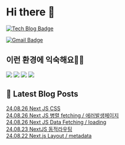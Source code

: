 # Hi there 👋

[![Tech Blog Badge](http://img.shields.io/badge/tistory-black?style=flat-square&logo=Tistory&link=https://codingpracticenote.tistory.com/)](https://codingpracticenote.tistory.com/)
	
[![Gmail Badge](https://img.shields.io/badge/Gmail-d14836?style=flat-square&logo=Gmail&logoColor=white&link=mailto:tkdrnr1215@gmail.com)](mailto:tkdrnr1215@gmail.com)

## 이런 환경에 익숙해요✍🏼

<img src="https://img.shields.io/badge/CSS3-1572B6?style=flat-square&logo=CSS3&logoColor=white"/> </t>
<img src="https://img.shields.io/badge/HTML5-E34F26?style=flat-square&logo=HTML5&logoColor=white"/> 
<img src="https://img.shields.io/badge/JavaScript-F7DF1E?style=flat-square&logo=JavaScript&logoColor=white"/>
<img src="https://img.shields.io/badge/TypeScript-3178C6?style=flat-square&logo=TypeScript&logoColor=white"/>

## 📕 Latest Blog Posts

<a href=https://codingpracticenote.tistory.com/313>24.08.26 Next JS CSS</a></br><a href=https://codingpracticenote.tistory.com/312>24.08.26 Next JS 병렬 fetching / 에러발생페이지</a></br><a href=https://codingpracticenote.tistory.com/311>24.08.26 Next JS Data Fetching / loading</a></br><a href=https://codingpracticenote.tistory.com/310>24.08.23 NextJS 동적라우팅</a></br><a href=https://codingpracticenote.tistory.com/309>24.08.22 Next.js  Layout / metadata</a></br>